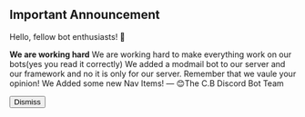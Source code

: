 <h2>Important Announcement</h2>
<h>Hello, fellow bot enthusiasts! 🤖</h>
<p>
<b>We are working hard</b>
We are working hard to make everything work on our bots(yes you read it correctly) We added a modmail bot to our server and our framework and no it is only for our server. Remember that we vaule your opinion! We Added some new Nav Items!
— 😊The C.B Discord Bot Team</p>
<button id="dismiss-btn">Dismiss</button>
<script>
    var endDateString = "2024-06-20"; // Set your end date
</script>
<script src="/js/announcement.js"></script>
